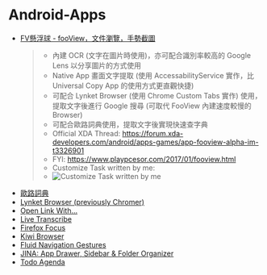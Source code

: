 # Android-Apps
* [FV懸浮球 - fooView，文件瀏覽，手勢截圖](https://play.google.com/store/apps/details?id=com.fooview.android.fooview)
  >* 內建 OCR (文字在圖片時使用)，亦可配合識別率較高的 Google Lens 以分享圖片的方式使用
  >* Native App 畫面文字提取 (使用 AccessabilityService 實作，比 Universal Copy App 的使用方式更直觀快捷)
  >* 可配合 Lynket Browser (使用 Chrome Custom Tabs 實作) 使用，提取文字後進行 Google 搜尋 (可取代 FooView 內建速度較慢的 Browser)
  >* 可配合歐路詞典使用，提取文字後實現快速查字典 
  >* Official XDA Thread: https://forum.xda-developers.com/android/apps-games/app-fooview-alpha-im-t3326901
  >* FYI: https://www.playpcesor.com/2017/01/fooview.html
  >* Customize Task written by me:
  >* ![Customize Task written by me](https://github.com/makfc/Android-Apps/blob/master/Screenshot.jpg "Customize Task written by me")
* [歐路詞典](https://play.google.com/store/apps/details?id=com.qianyan.eudic)
* [Lynket Browser (previously Chromer)](https://play.google.com/store/apps/details?id=arun.com.chromer)
* [Open Link With...](https://play.google.com/store/apps/details?id=com.tasomaniac.openwith)
* [Live Transcribe](https://play.google.com/store/apps/details?id=com.google.audio.hearing.visualization.accessibility.scribe)
* [Firefox Focus](https://play.google.com/store/apps/details?id=org.mozilla.focus)
* [Kiwi Browser](https://play.google.com/store/apps/details?id=com.kiwibrowser.browser)
* [Fluid Navigation Gestures](https://play.google.com/store/apps/details?id=com.fb.fluid)
* [JINA: App Drawer, Sidebar & Folder Organizer](https://play.google.com/store/apps/details?id=com.mobeedom.android.jinaFS)
* [Todo Agenda](https://github.com/plusonelabs/calendar-widget)
